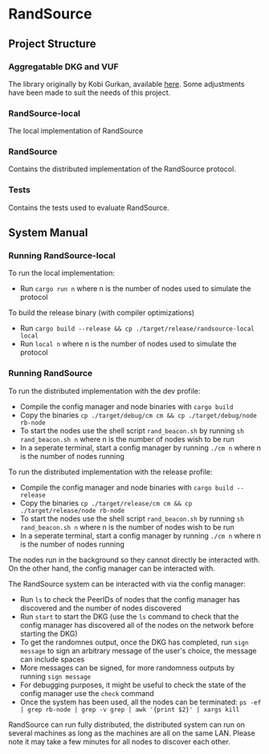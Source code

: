 # RandSource

## Project Structure

### Aggregatable DKG and VUF
The library originally by Kobi Gurkan, available [here](https://github.com/kobigurk/aggregatable-dkg).
Some adjustments have been made to suit the needs of this project.

### RandSource-local
The local implementation of RandSource 

### RandSource
Contains the distributed implementation of the RandSource protocol.

### Tests
Contains the tests used to evaluate RandSource.

## System Manual

### Running RandSource-local
To run the local implementation:
* Run `cargo run n` where n is the number of nodes used to simulate the protocol

To build the release binary (with compiler optimizations) 
* Run `cargo build --release && cp ./target/release/randsource-local local`
* Run `local n` where n is the number of nodes used to simulate the protocol

### Running RandSource
To run the distributed implementation with the dev profile:
* Compile the config manager and node binaries with `cargo build`
* Copy the binaries `cp ./target/debug/cm cm && cp ./target/debug/node rb-node` 
* To start the nodes use the shell script `rand_beacon.sh` by running `sh rand_beacon.sh n` where n is the number of nodes wish to be run
* In a seperate terminal, start a config manager by running `./cm n` where n is the number of nodes running 

To run the distributed implementation with the release profile:
* Compile the config manager and node binaries with `cargo build --release`
* Copy the binaries `cp ./target/release/cm cm && cp ./target/release/node rb-node` 
* To start the nodes use the shell script `rand_beacon.sh` by running `sh rand_beacon.sh n` where n is the number of nodes wish to be run
* In a seperate terminal, start a config manager by running `./cm n` where n is the number of nodes running 

The nodes run in the background so they cannot directly be interacted with. On the other hand, the config manager can be interacted with.

The RandSource system can be interacted with via the config manager:
* Run `ls` to check the PeerIDs of nodes that the config manager has discovered and the number of nodes discovered
* Run `start` to start the DKG (use the `ls` command to check that the config manager has discovered all of the nodes on the network before starting the DKG)
* To get the randomnes output, once the DKG has completed, run `sign message` to sign an arbitrary message of the user's choice, the message can include spaces
* More messages can be signed, for more randomness outputs by running `sign message`
* For debugging purposes, it might be useful to check the state of the config manager use the `check` command
* Once the system has been used, all the nodes can be terminated: `ps -ef | grep rb-node | grep -v grep | awk '{print $2}' | xargs kill`

RandSource can run fully distributed, the distributed system can run on several machines as long as the machines are all on the same LAN. Please note it may take a few minutes for all nodes to discover each other.
